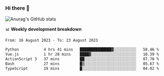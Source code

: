 ### Hi there 👋
![Anurag's GitHub stats](https://github-readme-stats.vercel.app/api?username=jami1024&show_icons=true&theme=radical)

📊 **Weekly development breakdown**
<!--START_SECTION:waka-->

```txt
From: 16 August 2023 - To: 23 August 2023

Python           4 hrs 41 mins   ██████████████▓░░░░░░░░░░   58.46 %
Vue.js           1 hr 28 mins    ████▓░░░░░░░░░░░░░░░░░░░░   18.39 %
ActionScript 3   37 mins         ██░░░░░░░░░░░░░░░░░░░░░░░   07.70 %
Bash             27 mins         █▒░░░░░░░░░░░░░░░░░░░░░░░   05.67 %
TypeScript       19 mins         █░░░░░░░░░░░░░░░░░░░░░░░░   04.02 %
```

<!--END_SECTION:waka-->
<!--
**jami1024/jami1024** is a ✨ _special_ ✨ repository because its `README.md` (this file) appears on your GitHub profile.

Here are some ideas to get you started:

- 🔭 I’m currently working on ...
- 🌱 I’m currently learning ...
- 👯 I’m looking to collaborate on ...
- 🤔 I’m looking for help with ...
- 💬 Ask me about ...
- 📫 How to reach me: ...
- 😄 Pronouns: ...
- ⚡ Fun fact: ...
-->
